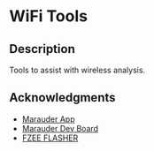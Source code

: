 # WiFi Tools

## Description
Tools to assist with wireless analysis.

## Acknowledgments
* [Marauder App](https://lab.flipper.net/apps/esp32_wifi_marauder)
* [Marauder Dev Board](https://www.amazon.com/Devboard-Pre-Installed-Marauder-Penetration-Deauthentication/dp/B0F13M4ZHD)
* [FZEE FLASHER](https://fzeeflasher.com)
